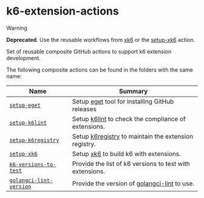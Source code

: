 # k6-extension-actions

> [!WARNING]
> **Deprecated**. Use the reusable workflows from [xk6](https://github.com/grafana/xk6) or the [setup-xk6](https://github.com/grafana/setup-xk6) action.

Set of reusable composite GitHub actions to support k6 extension development.

The following composite actions can be found in the folders with the same name:

Name                                   | Summary
---------------------------------------|--------
[`setup-eget`](setup-eget)             | Setup [eget](https://github.com/zyedidia/eget) tool for installing GitHub releases
[`setup-k6lint`](setup-k6lint)         | Setup [k6lint](https://github.com/grafana/k6lint) to check the compliance of extensions.
[`setup-k6registry`](setup-k6registry) | Setup [k6registry](https://github.com/grafana/k6registry) to maintain the extension registry.
[`setup-xk6`](setup-xk6)               | Setup [xk6](https://github.com/grafana/xk6) to build k6 with extensions.
[`k6-versions-to-test`](k6-versions-to-test) | Provide the list of k6 versions to test with extensions.
[`golangci-lint-version`](golangci-lint-version) | Provide the version of [golangci-lint](https://github.com/golangci/golangci-lint) to use.
